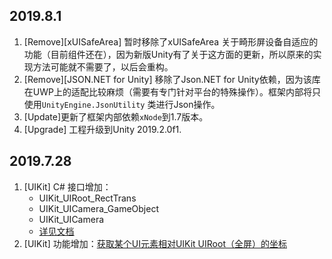 ## 2019.8.1

1. [Remove][xUISafeArea] 暂时移除了xUISafeArea 关于畸形屏设备自适应的功能（目前组件还在），因为新版Unity有了关于这方面的更新，所以原来的实现方法可能就不需要了，以后会重构。
2. [Remove][JSON.NET for Unity] 移除了Json.NET for Unity依赖，因为该库在UWP上的适配比较麻烦（需要有专门针对平台的特殊操作）。框架内部将只使用`UnityEngine.JsonUtility` 类进行Json操作。
3. [Update]更新了框架内部依赖`xNode`到1.7版本。
4. [Upgrade] 工程升级到Unity 2019.2.0f1.

## 2019.7.28
1. [UIKit] C# 接口增加：
    - UIKit_UIRoot_RectTrans
    - UIKit_UICamera_GameObject
    - UIKit_UICamera
    - [详见文档](https://tinax.corala.space/#/api/system/uikit/uikit?id=c%e5%b1%9e%e6%80%a7)
2. [UIKit] 功能增加：[获取某个UI元素相对UIKit UIRoot（全屏）的坐标](https://tinax.corala.space/#/api/system/uikit/uikit?id=%e5%9d%90%e6%a0%87%e8%bd%ac%e6%8d%a2%ef%bc%9a%e8%8e%b7%e5%8f%96%e6%9f%90%e4%b8%aaui%e5%85%83%e7%b4%a0%e7%9b%b8%e5%af%b9uikit-uiroot%ef%bc%88%e5%85%a8%e5%b1%8f%ef%bc%89%e7%9a%84%e5%9d%90%e6%a0%87)